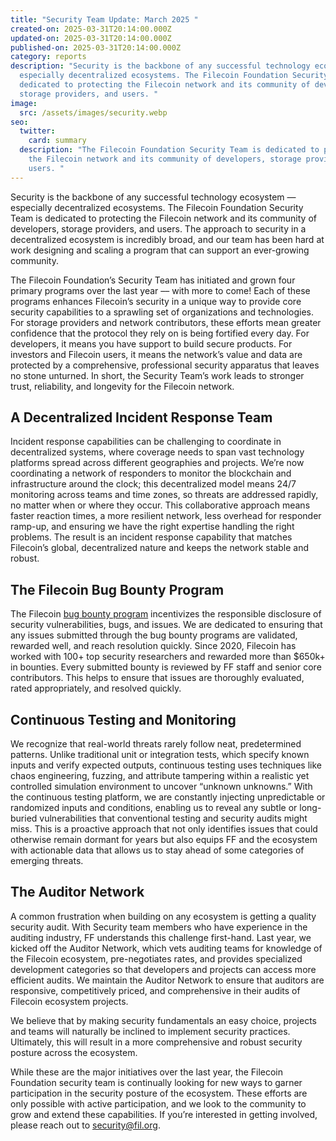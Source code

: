 ```yaml
---
title: "Security Team Update: March 2025 "
created-on: 2025-03-31T20:14:00.000Z
updated-on: 2025-03-31T20:14:00.000Z
published-on: 2025-03-31T20:14:00.000Z
category: reports
description: "Security is the backbone of any successful technology ecosystem —
  especially decentralized ecosystems. The Filecoin Foundation Security Team is
  dedicated to protecting the Filecoin network and its community of developers,
  storage providers, and users. "
image:
  src: /assets/images/security.webp
seo:
  twitter:
    card: summary
  description: "The Filecoin Foundation Security Team is dedicated to protecting
    the Filecoin network and its community of developers, storage providers, and
    users. "
---
```

Security is the backbone of any successful technology ecosystem — especially decentralized ecosystems. The Filecoin Foundation Security Team is dedicated to protecting the Filecoin network and its community of developers, storage providers, and users. The approach to security in a decentralized ecosystem is incredibly broad, and our team has been hard at work designing and scaling a program that can support an ever-growing community. 

The Filecoin Foundation’s Security Team has initiated and grown four primary programs over the last year –– with more to come! Each of these programs enhances Filecoin’s security in a unique way to provide core security capabilities to a sprawling set of organizations and technologies. For storage providers and network contributors, these efforts mean greater confidence that the protocol they rely on is being fortified every day. For developers, it means you have support to build secure products. For investors and Filecoin users, it means the network’s value and data are protected by a comprehensive, professional security apparatus that leaves no stone unturned. In short, the Security Team’s work leads to stronger trust, reliability, and longevity for the Filecoin network.

## A Decentralized Incident Response Team

Incident response capabilities can be challenging to coordinate in decentralized systems, where coverage needs to span vast technology platforms spread across different geographies and projects. We’re now coordinating a network of responders to monitor the blockchain and infrastructure around the clock; this decentralized model means 24/7 monitoring across teams and time zones, so threats are addressed rapidly, no matter when or where they occur. This collaborative approach means faster reaction times, a more resilient network, less overhead for responder ramp-up, and ensuring we have the right expertise handling the right problems. The result is an incident response capability that matches Filecoin’s global, decentralized nature and keeps the network stable and robust.

## The Filecoin Bug Bounty Program

The Filecoin [bug bounty program](https://fil.org/security/bug-bounty) incentivizes the responsible disclosure of security vulnerabilities, bugs, and issues. We are dedicated to ensuring that any issues submitted through the bug bounty programs are validated, rewarded well, and reach resolution quickly. Since 2020, Filecoin has worked with 100+ top security researchers and rewarded more than $650k+ in bounties. Every submitted bounty is reviewed by FF staff and senior core contributors. This helps to ensure that issues are thoroughly evaluated, rated appropriately, and resolved quickly. 

## Continuous Testing and Monitoring

We recognize that real-world threats rarely follow neat, predetermined patterns. Unlike traditional unit or integration tests, which specify known inputs and verify expected outputs, continuous testing uses techniques like chaos engineering, fuzzing, and attribute tampering within a realistic yet controlled simulation environment to uncover “unknown unknowns.” With the continuous testing platform, we are constantly injecting unpredictable or randomized inputs and conditions, enabling us to reveal any subtle or long-buried vulnerabilities that conventional testing and security audits might miss. This is a proactive approach that not only identifies issues that could otherwise remain dormant for years but also equips FF and the ecosystem with actionable data that allows us to stay ahead of some categories of emerging threats.

## The Auditor Network

A common frustration when building on any ecosystem is getting a quality security audit. With Security team members who have experience in the auditing industry, FF understands this challenge first-hand. Last year, we kicked off the Auditor Network, which vets auditing teams for knowledge of the Filecoin ecosystem, pre-negotiates rates, and provides specialized development categories so that developers and projects can access more efficient audits. We maintain the Auditor Network to ensure that auditors are responsive, competitively priced, and comprehensive in their audits of Filecoin ecosystem projects.

We believe that by making security fundamentals an easy choice, projects and teams will naturally be inclined to implement security practices. Ultimately, this will result in a more comprehensive and robust security posture across the ecosystem.

While these are the major initiatives over the last year, the Filecoin Foundation security team is continually looking for new ways to garner participation in the security posture of the ecosystem. These efforts are only possible with active participation, and we look to the community to grow and extend these capabilities. If you’re interested in getting involved, please reach out to [security@fil.org](mailto:security@fil.org).

